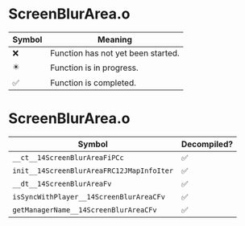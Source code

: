 # ScreenBlurArea.o
| Symbol | Meaning 
| ------------- | ------------- 
| :x: | Function has not yet been started. 
| :eight_pointed_black_star: | Function is in progress. 
| :white_check_mark: | Function is completed. 


# ScreenBlurArea.o
| Symbol | Decompiled? |
| ------------- | ------------- |
| `__ct__14ScreenBlurAreaFiPCc` | :white_check_mark: |
| `init__14ScreenBlurAreaFRC12JMapInfoIter` | :white_check_mark: |
| `__dt__14ScreenBlurAreaFv` | :white_check_mark: |
| `isSyncWithPlayer__14ScreenBlurAreaCFv` | :white_check_mark: |
| `getManagerName__14ScreenBlurAreaCFv` | :white_check_mark: |

